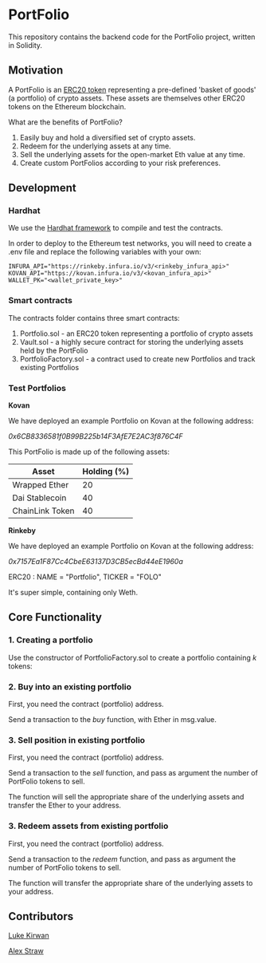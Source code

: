 # PortFolio

This repository contains the backend code for the PortFolio project, written in Solidity. 

## Motivation

A PortFolio is an [ERC20 token](https://github.com/OpenZeppelin/openzeppelin-contracts/blob/master/contracts/token/ERC20/ERC20.sol) representing a pre-defined 'basket of goods' (a portfolio) of crypto assets. These assets are themselves other ERC20 tokens on the Ethereum blockchain. 

What are the benefits of PortFolio?

1. Easily buy and hold a diversified set of crypto assets.
2. Redeem for the underlying assets at any time.
3. Sell the underlying assets for the open-market Eth value at any time.
4. Create custom PortFolios according to your risk preferences.

## Development

### Hardhat

We use the [Hardhat framework](https://hardhat.org/getting-started/) to compile and test the contracts. 

In order to deploy to the Ethereum test networks, you will need to create a .env file and replace the following variables with your own:

```
INFURA_API="https://rinkeby.infura.io/v3/<rinkeby_infura_api>"
KOVAN_API="https://kovan.infura.io/v3/<kovan_infura_api>"
WALLET_PK="<wallet_private_key>"
```

### Smart contracts

The contracts folder contains three smart contracts:

1. Portfolio.sol - an ERC20 token representing a portfolio of crypto assets
2. Vault.sol - a highly secure contract for storing the underlying assets held by the PortFolio
3. PortfolioFactory.sol - a contract used to create new Portfolios and track existing Portfolios

### Test Portfolios

**Kovan**

We have deployed an example Portfolio on Kovan at the following address:

*0x6CB8336581f0B99B225b14F3AfE7E2AC3f876C4F* 

This PortFolio is made up of the following assets:

| Asset           | Holding (%) |
| --------------- | ----------- |
| Wrapped Ether   | 20          |
| Dai Stablecoin  | 40          |
| ChainLink Token | 40          |

**Rinkeby**

We have deployed an example Portfolio on Kovan at the following address: 

*0x7157Ea1F87Cc4CbeE63137D3CB5ecBd44eE1960a*

ERC20 : NAME = "Portfolio", TICKER = "FOLO"

It's super simple, containing only Weth.

## Core Functionality

### 1. Creating a portfolio

Use the constructor of PortfolioFactory.sol to create a portfolio containing *k* tokens:

### 2. Buy into an existing portfolio

First, you need the contract (portfolio) address. 

Send a transaction to the *buy* function, with Ether in msg.value. 

### 3. Sell position in existing portfolio

First, you need the contract (portfolio) address.

Send a transaction to the *sell* function, and pass as argument the number of PortFolio tokens to sell. 

The function will sell the appropriate share of the underlying assets and transfer the Ether to your address. 

### 3. Redeem assets from existing portfolio

First, you need the contract (portfolio) address.

Send a transaction to the *redeem* function, and pass as argument the number of PortFolio tokens to sell. 

The function will transfer the appropriate share of the underlying assets to your address. 

## Contributors

[Luke Kirwan](https://github.com/thelk22)

[Alex Straw](https://github.com/alex-straw)



